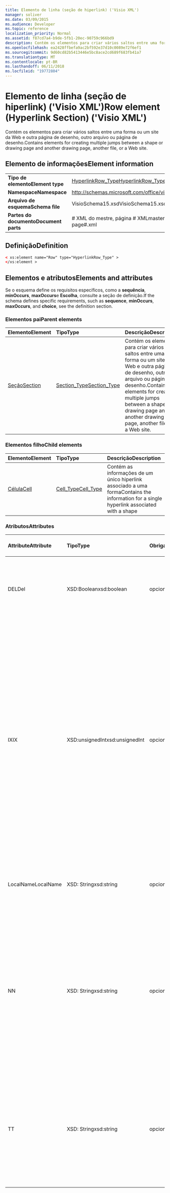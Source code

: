 ```yaml
---
title: Elemento de linha (seção de hiperlink) ('Visio XML')
manager: soliver
ms.date: 03/09/2015
ms.audience: Developer
ms.topic: reference
localization_priority: Normal
ms.assetid: f87cd7a4-b9de-5fb1-20ec-90759c966bd9
description: Contém os elementos para criar vários saltos entre uma forma ou um site da Web e outra página de desenho, outro arquivo ou página de desenho.
ms.openlocfilehash: ea2428ffbefa9ac2bf592e37d10c0089e72f6ef1
ms.sourcegitcommit: 9d60cd82b5413446e5bc8ace2cd689f683fb41a7
ms.translationtype: MT
ms.contentlocale: pt-BR
ms.lasthandoff: 06/11/2018
ms.locfileid: "19772804"
---
```

# <a name="row-element-hyperlink-section-visio-xml"></a><span data-ttu-id="91cac-103">Elemento de linha (seção de hiperlink) ('Visio XML')</span><span class="sxs-lookup"><span data-stu-id="91cac-103">Row element (Hyperlink Section) ('Visio XML')</span></span>

<span data-ttu-id="91cac-104">Contém os elementos para criar vários saltos entre uma forma ou um site da Web e outra página de desenho, outro arquivo ou página de desenho.</span><span class="sxs-lookup"><span data-stu-id="91cac-104">Contains elements for creating multiple jumps between a shape or drawing page and another drawing page, another file, or a Web site.</span></span>
  
## <a name="element-information"></a><span data-ttu-id="91cac-105">Elemento de informações</span><span class="sxs-lookup"><span data-stu-id="91cac-105">Element information</span></span>

|||
|:-----|:-----|
|<span data-ttu-id="91cac-106">**Tipo de elemento**</span><span class="sxs-lookup"><span data-stu-id="91cac-106">**Element type**</span></span> <br/> |[<span data-ttu-id="91cac-107">HyperlinkRow_Type</span><span class="sxs-lookup"><span data-stu-id="91cac-107">HyperlinkRow_Type</span></span>](hyperlinkrow_type-complextypevisio-xml.md) <br/> |
|<span data-ttu-id="91cac-108">**Namespace**</span><span class="sxs-lookup"><span data-stu-id="91cac-108">**Namespace**</span></span> <br/> |http://schemas.microsoft.com/office/visio/2012/main  <br/> |
|<span data-ttu-id="91cac-109">**Arquivo de esquema**</span><span class="sxs-lookup"><span data-stu-id="91cac-109">**Schema file**</span></span> <br/> |<span data-ttu-id="91cac-110">VisioSchema15.xsd</span><span class="sxs-lookup"><span data-stu-id="91cac-110">VisioSchema15.xsd</span></span>  <br/> |
|<span data-ttu-id="91cac-111">**Partes do documento**</span><span class="sxs-lookup"><span data-stu-id="91cac-111">**Document parts**</span></span> <br/> |<span data-ttu-id="91cac-112"># XML do mestre, página # XML</span><span class="sxs-lookup"><span data-stu-id="91cac-112">master#.xml, page#.xml</span></span>  <br/> |
   
## <a name="definition"></a><span data-ttu-id="91cac-113">Definição</span><span class="sxs-lookup"><span data-stu-id="91cac-113">Definition</span></span>

```XML
< xs:element name="Row" type="HyperlinkRow_Type" >
</xs:element >
```

## <a name="elements-and-attributes"></a><span data-ttu-id="91cac-114">Elementos e atributos</span><span class="sxs-lookup"><span data-stu-id="91cac-114">Elements and attributes</span></span>

<span data-ttu-id="91cac-115">Se o esquema define os requisitos específicos, como a **sequência**, **minOccurs**, **maxOccurs**e **Escolha**, consulte a seção de definição.</span><span class="sxs-lookup"><span data-stu-id="91cac-115">If the schema defines specific requirements, such as **sequence**, **minOccurs**, **maxOccurs**, and **choice**, see the definition section.</span></span> 
  
### <a name="parent-elements"></a><span data-ttu-id="91cac-116">Elementos pai</span><span class="sxs-lookup"><span data-stu-id="91cac-116">Parent elements</span></span>

|<span data-ttu-id="91cac-117">**Elemento**</span><span class="sxs-lookup"><span data-stu-id="91cac-117">**Element**</span></span>|<span data-ttu-id="91cac-118">**Tipo**</span><span class="sxs-lookup"><span data-stu-id="91cac-118">**Type**</span></span>|<span data-ttu-id="91cac-119">**Descrição**</span><span class="sxs-lookup"><span data-stu-id="91cac-119">**Description**</span></span>|
|:-----|:-----|:-----|
|[<span data-ttu-id="91cac-120">Seção</span><span class="sxs-lookup"><span data-stu-id="91cac-120">Section</span></span>](section-element-sheet_type-complextypevisio-xml.md) <br/> |[<span data-ttu-id="91cac-121">Section_Type</span><span class="sxs-lookup"><span data-stu-id="91cac-121">Section_Type</span></span>](section_type-complextypevisio-xml.md) <br/> |<span data-ttu-id="91cac-122">Contém os elementos para criar vários saltos entre uma forma ou um site da Web e outra página de desenho, outro arquivo ou página de desenho.</span><span class="sxs-lookup"><span data-stu-id="91cac-122">Contains elements for creating multiple jumps between a shape or drawing page and another drawing page, another file, or a Web site.</span></span>  <br/> |
   
### <a name="child-elements"></a><span data-ttu-id="91cac-123">Elementos filho</span><span class="sxs-lookup"><span data-stu-id="91cac-123">Child elements</span></span>

|<span data-ttu-id="91cac-124">**Elemento**</span><span class="sxs-lookup"><span data-stu-id="91cac-124">**Element**</span></span>|<span data-ttu-id="91cac-125">**Tipo**</span><span class="sxs-lookup"><span data-stu-id="91cac-125">**Type**</span></span>|<span data-ttu-id="91cac-126">**Descrição**</span><span class="sxs-lookup"><span data-stu-id="91cac-126">**Description**</span></span>|
|:-----|:-----|:-----|
|[<span data-ttu-id="91cac-127">Célula</span><span class="sxs-lookup"><span data-stu-id="91cac-127">Cell</span></span>](cell-element-hyperlink-rowvisio-xml.md) <br/> |[<span data-ttu-id="91cac-128">Cell_Type</span><span class="sxs-lookup"><span data-stu-id="91cac-128">Cell_Type</span></span>](cell_type-complextypevisio-xml.md) <br/> |<span data-ttu-id="91cac-129">Contém as informações de um único hiperlink associado a uma forma</span><span class="sxs-lookup"><span data-stu-id="91cac-129">Contains the information for a single hyperlink associated with a shape</span></span>  <br/> |
   
### <a name="attributes"></a><span data-ttu-id="91cac-130">Atributos</span><span class="sxs-lookup"><span data-stu-id="91cac-130">Attributes</span></span>

|<span data-ttu-id="91cac-131">**Attribute**</span><span class="sxs-lookup"><span data-stu-id="91cac-131">**Attribute**</span></span>|<span data-ttu-id="91cac-132">**Tipo**</span><span class="sxs-lookup"><span data-stu-id="91cac-132">**Type**</span></span>|<span data-ttu-id="91cac-133">**Obrigatório**</span><span class="sxs-lookup"><span data-stu-id="91cac-133">**Required**</span></span>|<span data-ttu-id="91cac-134">**Descrição**</span><span class="sxs-lookup"><span data-stu-id="91cac-134">**Description**</span></span>|<span data-ttu-id="91cac-135">**Valores possíveis**</span><span class="sxs-lookup"><span data-stu-id="91cac-135">**Possible values**</span></span>|
|:-----|:-----|:-----|:-----|:-----|
|<span data-ttu-id="91cac-136">DEL</span><span class="sxs-lookup"><span data-stu-id="91cac-136">Del</span></span>  <br/> |<span data-ttu-id="91cac-137">XSD:Boolean</span><span class="sxs-lookup"><span data-stu-id="91cac-137">xsd:boolean</span></span>  <br/> |<span data-ttu-id="91cac-138">opcional</span><span class="sxs-lookup"><span data-stu-id="91cac-138">optional</span></span>  <br/> |<span data-ttu-id="91cac-139">Especifica se uma linha que seria contrário herdada de uma forma mestra foi excluída.</span><span class="sxs-lookup"><span data-stu-id="91cac-139">Specifies whether a row that would otherwise be inherited from a master shape has been deleted.</span></span>  <br/> |<span data-ttu-id="91cac-140">Valores do tipo xsd:boolean.</span><span class="sxs-lookup"><span data-stu-id="91cac-140">Values of the xsd:boolean type.</span></span>  <br/> |
|<span data-ttu-id="91cac-141">IX</span><span class="sxs-lookup"><span data-stu-id="91cac-141">IX</span></span>  <br/> |<span data-ttu-id="91cac-142">XSD:unsignedInt</span><span class="sxs-lookup"><span data-stu-id="91cac-142">xsd:unsignedInt</span></span>  <br/> |<span data-ttu-id="91cac-143">opcional</span><span class="sxs-lookup"><span data-stu-id="91cac-143">optional</span></span>  <br/> |<span data-ttu-id="91cac-144">Especifica o identificador baseada em um para a linha.</span><span class="sxs-lookup"><span data-stu-id="91cac-144">Specifies the one-based identifier for the row.</span></span> <span data-ttu-id="91cac-145">Ele deve ser unqiue e maior do que outros identificadores na mesma seção. O atributo IX é usado somente para as seções de caractere, Conexão, campo, FillGradient, geometria, camada, LineGradient, parágrafo, revisor, zero e guias.</span><span class="sxs-lookup"><span data-stu-id="91cac-145">It should be unqiue and greater than other identifiers in the same section.The IX attribute is only used for the Character, Connection, Field, FillGradient, Geometry, Layer, LineGradient, Paragraph, Reviewer, Scratch, and Tabs sections.</span></span> <span data-ttu-id="91cac-146">Uma linha só pode ter um dos atributos IX ou N.</span><span class="sxs-lookup"><span data-stu-id="91cac-146">A row can only have one of the IX or N attributes.</span></span>  <br/> |<span data-ttu-id="91cac-147">Valores do tipo xsd:unsignedInt.</span><span class="sxs-lookup"><span data-stu-id="91cac-147">Values of the xsd:unsignedInt type.</span></span>  <br/> |
|<span data-ttu-id="91cac-148">LocalName</span><span class="sxs-lookup"><span data-stu-id="91cac-148">LocalName</span></span>  <br/> |<span data-ttu-id="91cac-149">XSD: String</span><span class="sxs-lookup"><span data-stu-id="91cac-149">xsd:string</span></span>  <br/> |<span data-ttu-id="91cac-150">opcional</span><span class="sxs-lookup"><span data-stu-id="91cac-150">optional</span></span>  <br/> |<span data-ttu-id="91cac-151">Especifica o nome exclusivo do dependentes de idioma da linha.</span><span class="sxs-lookup"><span data-stu-id="91cac-151">Specifies the unique language-dependent name of the row.</span></span>  <br/> |<span data-ttu-id="91cac-152">Valores do tipo xsd: String.</span><span class="sxs-lookup"><span data-stu-id="91cac-152">Values of the xsd:string type.</span></span>  <br/> |
|<span data-ttu-id="91cac-153">N</span><span class="sxs-lookup"><span data-stu-id="91cac-153">N</span></span>  <br/> |<span data-ttu-id="91cac-154">XSD: String</span><span class="sxs-lookup"><span data-stu-id="91cac-154">xsd:string</span></span>  <br/> |<span data-ttu-id="91cac-155">opcional</span><span class="sxs-lookup"><span data-stu-id="91cac-155">optional</span></span>  <br/> |<span data-ttu-id="91cac-156">Especifica o nome exclusivo do independente do idioma da linha. O atributo N é usado somente para as seções do usuário, propriedade, ações, controle, Conexão, hiperlink e ActionTag.</span><span class="sxs-lookup"><span data-stu-id="91cac-156">Specifies the unique language-independent name of the row.The N attribute is only used for the User, Property, Actions, Control, Connection, Hyperlink, and ActionTag sections.</span></span> <span data-ttu-id="91cac-157">Uma linha só pode ter um dos atributos IX ou N.</span><span class="sxs-lookup"><span data-stu-id="91cac-157">A row can only have one of the IX or N attributes.</span></span>  <br/> |<span data-ttu-id="91cac-158">Valores do tipo xsd: String.</span><span class="sxs-lookup"><span data-stu-id="91cac-158">Values of the xsd:string type.</span></span>  <br/> |
|<span data-ttu-id="91cac-159">T</span><span class="sxs-lookup"><span data-stu-id="91cac-159">T</span></span>  <br/> |<span data-ttu-id="91cac-160">XSD: String</span><span class="sxs-lookup"><span data-stu-id="91cac-160">xsd:string</span></span>  <br/> |<span data-ttu-id="91cac-161">opcional</span><span class="sxs-lookup"><span data-stu-id="91cac-161">optional</span></span>  <br/> |<span data-ttu-id="91cac-162">Especifica o tipo do caminho geométrico representado por linha e usada na visualização de geometria.</span><span class="sxs-lookup"><span data-stu-id="91cac-162">Specifies the type of the geometric path represented by the row and used in geometry visualization.</span></span> <span data-ttu-id="91cac-163">O atributo T é usado apenas para a seção Geometry.</span><span class="sxs-lookup"><span data-stu-id="91cac-163">The T attribute is only used for the Geometry section.</span></span>  <br/> |<span data-ttu-id="91cac-164">Valores do tipo xsd: String.</span><span class="sxs-lookup"><span data-stu-id="91cac-164">Values of the xsd:string type.</span></span>  <br/> |
   

